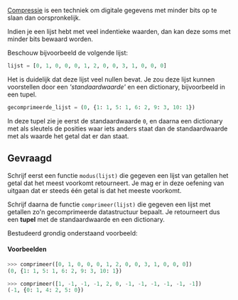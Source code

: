 <a href="https://nl.wikipedia.org/wiki/Datacompressie" target="_blank">Compressie</a> is een techniek om digitale gegevens met minder bits op te slaan dan oorspronkelijk. 

Indien je een lijst hebt met veel indentieke waarden, dan kan deze soms met minder bits bewaard worden.

Beschouw bijvoorbeeld de volgende lijst:

```python
lijst = [0, 1, 0, 0, 0, 1, 2, 0, 0, 3, 1, 0, 0, 0]
```

Het is duidelijk dat deze lijst veel nullen bevat. Je zou deze lijst kunnen voorstellen door een *'standaardwaarde'* en een dictionary, bijvoorbeeld in een tupel.

```python
gecomprimeerde_lijst = (0, {1: 1, 5: 1, 6: 2, 9: 3, 10: 1})
```

In deze tupel zie je eerst de standaardwaarde `0`, en daarna een dictionary met als sleutels de posities waar iets anders staat dan de standaardwaarde met als waarde het getal dat er dan staat.


## Gevraagd
Schrijf eerst een functie `modus(lijst)` die gegeven een lijst van getallen het getal dat het meest voorkomt retourneert. Je mag er in deze oefening van uitgaan dat er steeds één getal is dat het meeste voorkomt.

Schrijf daarna de functie `comprimeer(lijst)` die gegeven een lijst met getallen zo'n gecomprimeerde datastructuur bepaalt. Je retourneert dus een **tupel** met de standaardwaarde en een dictionary.

Bestudeerd grondig onderstaand voorbeeld:

#### Voorbeelden

```python
>>> comprimeer([0, 1, 0, 0, 0, 1, 2, 0, 0, 3, 1, 0, 0, 0])
(0, {1: 1, 5: 1, 6: 2, 9: 3, 10: 1})
```

```python
>>> comprimeer([1, -1, -1, -1, 2, 0, -1, -1, -1, -1, -1, -1])
(-1, {0: 1, 4: 2, 5: 0})
```